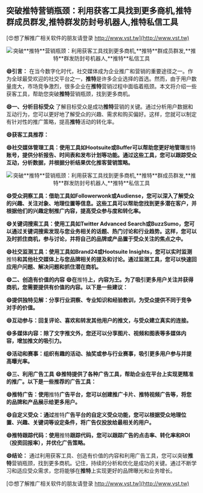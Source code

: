 ## **突破**推特**营销瓶颈：利用获客工具找到更多商机,**推特**群成员群发,**推特**群发防封号机器人,**推特**私信工具**

[😍想了解推广相关软件的朋友请登录 http://www.vst.tw](http://www.vst.tw)

 <center><img src="https://vst.tw/MP4/tuiguang/png/6.png" alt="突破**推特**营销瓶颈：利用获客工具找到更多商机,**推特**群成员群发,**推特**群发防封号机器人,**推特**私信工具"></center>

**😄引言：**
在当今数字化时代，社交媒体成为企业推广和营销的重要途径之一。作为全球最受欢迎的社交平台之一，**推特**是许多企业选择的首选。然而，由于用户数量庞大，市场竞争激烈，很多企业在**推特**营销过程中面临着瓶颈。本文将介绍一些获客工具，帮助您突破**推特**营销瓶颈，找到更多商机。

**😄一、分析目标受众**
了解目标受众是成功**推特**营销的关键。通过分析用户数据和互动行为，您可以更好地了解受众的兴趣、需求和购买偏好。这样，您就可以制定有针对性的推广策略，提高**推特**活动的转化率。

**😄获客工具推荐：**

**😄社交媒体管理工具：使用工具如Hootsuite或Buffer可以帮助您更好地管理**推特**账号，提供分析报告、时间表和发布计划等功能。通过这些工具，您可以跟踪受众互动，分析数据，并根据分析结果优化推客营销策略。**

 <center><img src="https://vst.tw/MP4/tuiguang/png/5.png" alt="突破**推特**营销瓶颈：利用获客工具找到更多商机,**推特**群成员群发,**推特**群发防封号机器人,**推特**私信工具"></center>

**😄受众洞察工具：借助工具如Followerwonk或Audiense，您可以深入了解受众的兴趣、关注对象、地理位置等信息。这些工具可以帮助您找到更多潜在客户，并根据他们的兴趣定制推广内容，提高受众参与度和转化率。**

**😄关键词搜索工具：使用工具如Twitter Advanced Search或BuzzSumo，您可以通过关键词搜索发现与您业务相关的话题、热门讨论和行业趋势。这样，您可以及时抓住商机，参与讨论，并将自己的品牌或产品置于受众关注的焦点之中。**

**😄社交监测工具：使用工具如Brand24或Hootsuite Insights，您可以实时监测**推特**和其他社交媒体上与您品牌相关的提及和讨论。通过监测工具，您可以快速回应用户问题、解决问题和抓住潜在商机。**

**😄二、创造有价值的内容**
**😄在**推特**上，内容为王。为了吸引更多用户关注并获得商机，您需要提供有价值的内容。以下是一些建议：**

**😄提供独特见解：分享行业洞察、专业知识和经验教训，为受众提供不同于竞争对手的价值。**

**😄互动参与：回复评论、喜欢和转发其他用户的推文，与受众建立真实的连接。**

**😄多媒体内容：除了文字推文外，您还可以分享图片、视频和图表等多媒体内容，增加推文的吸引力。**

**😄活动和赛事：组织有趣的活动、抽奖或参与行业赛事，吸引更多用户参与并提高曝光率。**

**😄三、利用广告工具**
**😄**推特**提供了各种广告工具，帮助企业在平台上实现更精准的推广。以下是一些推荐的广告工具：**

**😄**推特**广告：使用**推特**广告平台，您可以创建推广卡片、**推特**视频广告等，将您的品牌和产品展示给更多用户。**

**😄自定义受众：通过**推特**广告平台的自定义受众功能，您可以根据受众地理位置、兴趣、关键词等设定条件，将广告仅投放给最相关的用户。**

**😄**推特**跟踪代码：使用**推特**跟踪代码，您可以跟踪广告的点击率、转化率和ROI（投资回报率），并优化广告策略。**

**😄结论：**
通过利用获客工具、创造有价值的内容和利用广告工具，您可以突破**推特**营销瓶颈，找到更多商机。记住，持续的分析和优化是成功的关键。通过不断学习和适应受众需求，您将能够在**推特**上实现更好的品牌曝光和业务增长。

[😍想了解推广相关软件的朋友请登录 http://www.vst.tw](http://www.vst.tw)



